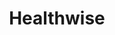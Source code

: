 ---
hackday: 04-london
links:
  website: http://healthwise.mpelembe.net
summary: Gamifying Heathcare
team:
- Sam Mbale
title: Healthwise
---